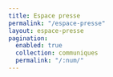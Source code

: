 ```yaml
---
title: Espace presse
permalink: "/espace-presse"
layout: espace-presse
pagination:
  enabled: true
  collection: communiques
  permalink: "/:num/"
---
```



